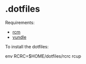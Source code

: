# .dotfiles

Requirements:

- [rcm](https://github.com/thoughtbot/rcm)
- [vundle](https://github.com/VundleVim/Vundle.vim)


To install the dotfiles:

  env RCRC=$HOME/dotfiles/rcrc rcup
